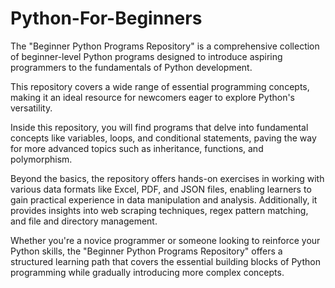 # Python-For-Beginners

The "Beginner Python Programs Repository" is a comprehensive collection of beginner-level Python programs designed to introduce aspiring programmers to the fundamentals of Python development.

This repository covers a wide range of essential programming concepts, making it an ideal resource for newcomers eager to explore Python's versatility.

Inside this repository, you will find programs that delve into fundamental concepts like variables, loops, and conditional statements, paving the way for more advanced topics such as inheritance, functions, and polymorphism. 

Beyond the basics, the repository offers hands-on exercises in working with various data formats like Excel, PDF, and JSON files, enabling learners to gain practical experience in data manipulation and analysis. Additionally, it provides insights into web scraping techniques, regex pattern matching, and file and directory management.

Whether you're a novice programmer or someone looking to reinforce your Python skills, the "Beginner Python Programs Repository" offers a structured learning path that covers the essential building blocks of Python programming while gradually introducing more complex concepts.
